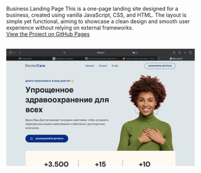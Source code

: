 Business Landing Page
This is a one-page landing site designed for a business, created using vanilla JavaScript, CSS, and HTML.
The layout is simple yet functional, aiming to showcase a clean design and smooth user experience without relying on external frameworks.
</br>
<a href="https://fkrein1.github.io/business-landing-page/">View the Project on GitHub Pages</a>

</br> <img src="/assets/Screenshot 2025-08-08 at 16.45.27.png" alt="Screenshot of the business landing page" />

